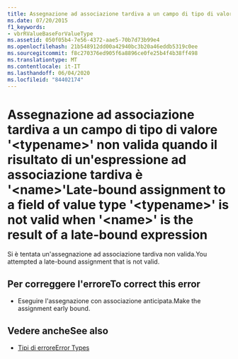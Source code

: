 ```yaml
---
title: Assegnazione ad associazione tardiva a un campo di tipo di valore '<typename>' non valida quando il risultato di un'espressione ad associazione tardiva è '<name>'
ms.date: 07/20/2015
f1_keywords:
- vbrRValueBaseForValueType
ms.assetid: 050f05b4-7e56-4372-aae5-70b7d73b99e4
ms.openlocfilehash: 21b548912dd00a42940bc3b20a46eddb5319c0ee
ms.sourcegitcommit: f8c270376ed905f6a8896ce0fe25b4f4b38ff498
ms.translationtype: MT
ms.contentlocale: it-IT
ms.lasthandoff: 06/04/2020
ms.locfileid: "84402174"
---
```

# <a name="late-bound-assignment-to-a-field-of-value-type-typename-is-not-valid-when-name-is-the-result-of-a-late-bound-expression"></a><span data-ttu-id="c202a-102">Assegnazione ad associazione tardiva a un campo di tipo di valore '\<typename>' non valida quando il risultato di un'espressione ad associazione tardiva è '\<name>'</span><span class="sxs-lookup"><span data-stu-id="c202a-102">Late-bound assignment to a field of value type '\<typename>' is not valid when '\<name>' is the result of a late-bound expression</span></span>
<span data-ttu-id="c202a-103">Si è tentata un'assegnazione ad associazione tardiva non valida.</span><span class="sxs-lookup"><span data-stu-id="c202a-103">You attempted a late-bound assignment that is not valid.</span></span>  
  
## <a name="to-correct-this-error"></a><span data-ttu-id="c202a-104">Per correggere l'errore</span><span class="sxs-lookup"><span data-stu-id="c202a-104">To correct this error</span></span>  
  
- <span data-ttu-id="c202a-105">Eseguire l'assegnazione con associazione anticipata.</span><span class="sxs-lookup"><span data-stu-id="c202a-105">Make the assignment early bound.</span></span>  
  
## <a name="see-also"></a><span data-ttu-id="c202a-106">Vedere anche</span><span class="sxs-lookup"><span data-stu-id="c202a-106">See also</span></span>

- [<span data-ttu-id="c202a-107">Tipi di errore</span><span class="sxs-lookup"><span data-stu-id="c202a-107">Error Types</span></span>](../programming-guide/language-features/error-types.md)
